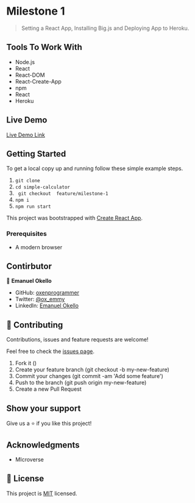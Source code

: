 # Milestone 1 

> Setting a React App, Installing Big.js and Deploying App to Heroku.


## Tools To Work With

- Node.js
- React
- React-DOM
- React-Create-App
- npm
- React
- Heroku

## Live Demo

[Live Demo Link]()


## Getting Started

To get a local copy up and running follow these simple example steps.

1. ``` git clone  ```
2. ``` cd simple-calculator ```
3. ``` git checkout  feature/milestone-1```
4. ``` npm i ```
5. ``` npm run start ```

This project was bootstrapped with [Create React App](https://github.com/facebook/create-react-app).


### Prerequisites

- A modern browser

## Contirbutor

👤 **Emanuel Okello**

- GitHub: [oxenprogrammer](https://github.com/oxenprogrammer)
- Twitter: [@ox_emmy](https://twitter.com/ox_emmy)
- LinkedIn: [Emanuel Okello](https://www.linkedin.com/in/emanuel-okello/)

## 🤝 Contributing

Contributions, issues and feature requests are welcome!

Feel free to check the [issues page]().


1. Fork it ()
2. Create your feature branch (git checkout -b my-new-feature)
3. Commit your changes (git commit -am 'Add some feature')
4. Push to the branch (git push origin my-new-feature)
5. Create a new Pull Request

## Show your support

Give us a ⭐️ if you like this project!

## Acknowledgments

- MIcroverse

## 📝 License

This project is [MIT]() licensed.